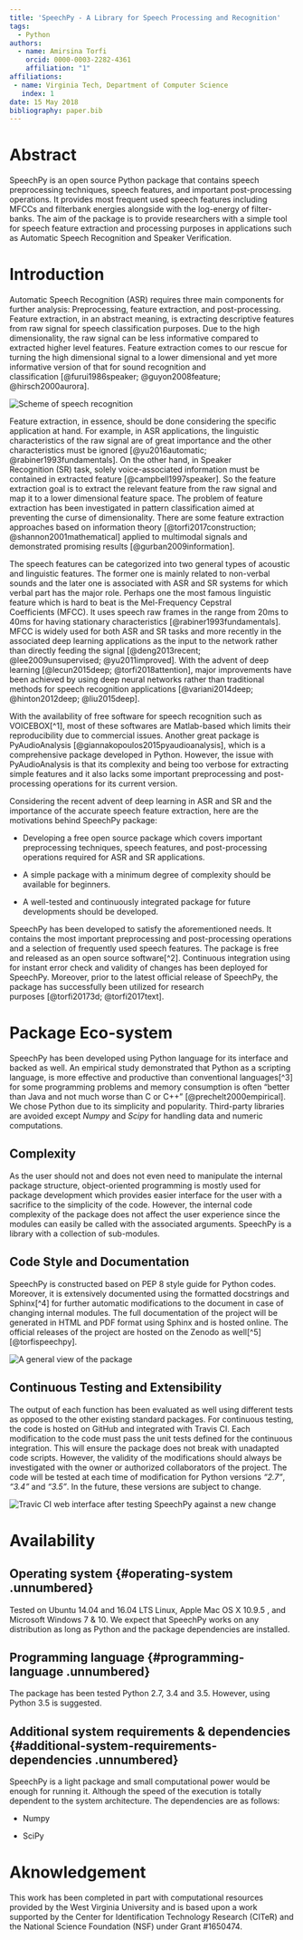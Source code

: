 ```yaml
---
title: 'SpeechPy - A Library for Speech Processing and Recognition'
tags:
  - Python
authors:
  - name: Amirsina Torfi
    orcid: 0000-0003-2282-4361
    affiliation: "1"
affiliations:
 - name: Virginia Tech, Department of Computer Science
   index: 1
date: 15 May 2018
bibliography: paper.bib
---
```


# Abstract
SpeechPy is an open source Python package that contains speech preprocessing techniques, speech features, and important post-processing operations. It provides most frequent used speech features including MFCCs and filterbank energies alongside with the log-energy of filter-banks. The aim of the package is to provide researchers with a simple tool for speech feature extraction and processing purposes in applications such as Automatic Speech Recognition and Speaker Verification.

# Introduction
Automatic Speech Recognition (ASR) requires three main components for
further analysis: Preprocessing, feature extraction, and
post-processing. Feature extraction, in an abstract meaning, is
extracting descriptive features from raw signal for speech
classification purposes. Due to the high
dimensionality, the raw signal can be less informative compared to
extracted higher level features. Feature extraction comes to our rescue
for turning the high dimensional signal to a lower dimensional and yet
more informative version of that for sound recognition and
classification [@furui1986speaker; @guyon2008feature; @hirsch2000aurora].

![Scheme of speech recognition](_imgs/Scheme_of_speech_recognition_system.png)

Feature extraction, in essence, should be done considering the specific
application at hand. For example, in ASR applications, the linguistic
characteristics of the raw signal are of great importance and the other
characteristics must be
ignored [@yu2016automatic; @rabiner1993fundamentals]. On the other hand,
in Speaker Recognition (SR) task, solely voice-associated information
must be contained in extracted feature [@campbell1997speaker]. So the
feature extraction goal is to extract the relevant feature from the raw
signal and map it to a lower dimensional feature space. The problem of
feature extraction has been investigated in pattern classification aimed
at preventing the curse of dimensionality. There are some feature
extraction approaches based on information theory
[@torfi2017construction; @shannon2001mathematical] applied to multimodal
signals and demonstrated promising results [@gurban2009information].

The speech features can be categorized into two general types of
acoustic and linguistic features. The former one is mainly related to
non-verbal sounds and the later one is associated with ASR and SR
systems for which verbal part has the major role. Perhaps one the most
famous linguistic feature which is hard to beat is the Mel-Frequency
Cepstral Coefficients (MFCC). It uses speech raw frames in the range
from 20ms to 40ms for having stationary
characteristics [@rabiner1993fundamentals]. MFCC is widely used for both
ASR and SR tasks and more recently in the associated deep learning
applications as the input to the network rather than directly feeding
the signal [@deng2013recent; @lee2009unsupervised; @yu2011improved].
With the advent of deep learning [@lecun2015deep; @torfi2018attention],
major improvements have been achieved by using deep neural networks
rather than traditional methods for speech recognition
applications [@variani2014deep; @hinton2012deep; @liu2015deep].

With the availability of free software for speech recognition such as
VOICEBOX[^1], most of these softwares are Matlab-based which limits
their reproducibility due to commercial issues. Another great package is
PyAudioAnalysis [@giannakopoulos2015pyaudioanalysis], which is a
comprehensive package developed in Python. However, the issue with
PyAudioAnalysis is that its complexity and being too verbose for
extracting simple features and it also lacks some important
preprocessing and post-processing operations for its current version.

Considering the recent advent of deep learning in ASR and SR and the
importance of the accurate speech feature extraction, here are the
motivations behind SpeechPy package:

  * Developing a free open source package which covers important
    preprocessing techniques, speech features, and post-processing
    operations required for ASR and SR applications.

  * A simple package with a minimum degree of complexity should be
    available for beginners.

  * A well-tested and continuously integrated package for future
    developments should be developed.

SpeechPy has been developed to satisfy the aforementioned needs. It
contains the most important preprocessing and post-processing operations
and a selection of frequently used speech features. The package is free
and released as an open source software[^2]. Continuous integration
using for instant error check and validity of changes has been deployed
for SpeechPy. Moreover, prior to the latest official release of
SpeechPy, the package has successfully been utilized for research
purposes [@torfi20173d; @torfi2017text].

# Package Eco-system


SpeechPy has been developed using Python language for its interface and
backed as well. An empirical study demonstrated that Python as a
scripting language, is more effective and productive than conventional
languages[^3] for some programming problems and memory consumption is
often “better than Java and not much worse than C or
C++” [@prechelt2000empirical]. We chose Python due to its simplicity and
popularity. Third-party libraries are avoided except *Numpy* and *Scipy*
for handling data and numeric computations.

## Complexity

As the user should not and does not even need to manipulate the internal
package structure, object-oriented programming is mostly used for
package development which provides easier interface for the user with a
sacrifice to the simplicity of the code. However, the internal code
complexity of the package does not affect the user experience since the
modules can easily be called with the associated arguments. SpeechPy is
a library with a collection of sub-modules.

## Code Style and Documentation

SpeechPy is constructed based on PEP 8 style guide for Python codes.
Moreover, it is extensively documented using the formatted docstrings
and Sphinx[^4] for further automatic modifications to the document in
case of changing internal modules. The full documentation of the project
will be generated in HTML and PDF format using Sphinx and is hosted
online. The official releases of the project are hosted on the Zenodo as
well[^5] [@torfispeechpy].

![A general view of the package](_imgs/packageview.png)

## Continuous Testing and Extensibility

The output of each function has been evaluated as well using different
tests as opposed to the other existing standard packages. For continuous
testing, the code is hosted on GitHub and integrated with Travis CI.
Each modification to the code must pass the unit tests defined for the
continuous integration. This will ensure the package does not break with
unadapted code scripts. However, the validity of the modifications
should always be investigated with the owner or authorized collaborators
of the project. The code will be tested at each time of modification for
Python versions *“2.7”*, *“3.4”* and *“3.5”*. In the future, these
versions are subject to change.

![Travic CI web interface after testing SpeechPy against a new change](_imgs/travicCI.png)

# Availability

## Operating system {#operating-system .unnumbered}

Tested on Ubuntu 14.04 and 16.04 LTS Linux, Apple Mac OS X 10.9.5 , and
Microsoft Windows 7 & 10. We expect that SpeechPy works on any
distribution as long as Python and the package dependencies are
installed.

## Programming language {#programming-language .unnumbered}

The package has been tested Python 2.7, 3.4 and 3.5. However, using
Python 3.5 is suggested.

## Additional system requirements & dependencies {#additional-system-requirements-dependencies .unnumbered}

SpeechPy is a light package and small computational power would be
enough for running it. Although the speed of the execution is totally
dependent to the system architecture. The dependencies are as follows:

  * Numpy

  * SciPy

# Aknowledgement

This work has been completed in part with computational resources
provided by the West Virginia University and is based upon a work
supported by the Center for Identification Technology Research (CITeR)
and the National Science Foundation (NSF) under Grant \#1650474.
